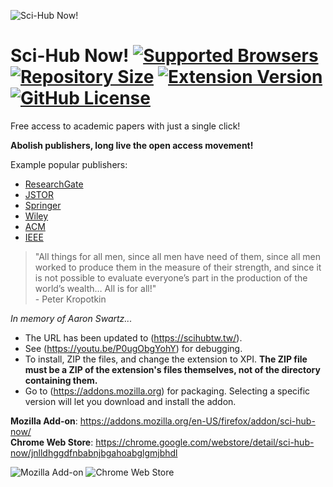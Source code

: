 ![Sci-Hub Now!](icons/96x96.png)

# Sci-Hub Now! [![Supported Browsers](https://img.shields.io/badge/supported%20browsers-firefox%20|%20chrome-informational?logo=pinboard&style=flat-square)](https://pypi.python.org/pypi/ansicolortags/) [![Repository Size](https://img.shields.io/github/repo-size/0x01h/sci-hub-now)](https://pypi.python.org/pypi/ansicolortags/) [![Extension Version](https://img.shields.io/github/manifest-json/v/0x01h/sci-hub-now?style=flat-square)](https://pypi.python.org/pypi/ansicolortags/) [![GitHub License](https://img.shields.io/github/license/0x01h/sci-hub-now?style=flat-square)](https://pypi.python.org/pypi/ansicolortags/)

Free access to academic papers with just a single click!<br>

**Abolish publishers, long live the open access movement!**<br>

Example popular publishers:

- [ResearchGate](https://researchgate.net)
- [JSTOR](https://jstor.org)
- [Springer](https://springer.com)
- [Wiley](https://onlinelibrary.wiley.com)
- [ACM](https://dl.acm.org)
- [IEEE](https://ieeexplore.ieee.org)

> "All things for all men, since all men have need of them, since all men worked to produce them in the measure of their strength, and since it is not possible to evaluate everyone’s part in the production of the world’s wealth… All is for all!"<br> - Peter Kropotkin

_In memory of Aaron Swartz..._

- The URL has been updated to (https://scihubtw.tw/). 
- See (https://youtu.be/P0ugObgYohY) for debugging. 
- To install, ZIP the files, and change the extension to XPI.
**The ZIP file must be a ZIP of the extension's files themselves, not of the directory containing them.**
- Go to (https://addons.mozilla.org) for packaging. Selecting a specific version will let you download and install the addon.

**Mozilla Add-on**: https://addons.mozilla.org/en-US/firefox/addon/sci-hub-now/<br>
**Chrome Web Store**: https://chrome.google.com/webstore/detail/sci-hub-now/jnlldhggdfnbabnjbgahoabglgmjbhdl

![Mozilla Add-on](https://img.shields.io/amo/v/sci-hub-now)
![Chrome Web Store](https://img.shields.io/chrome-web-store/v/jnlldhggdfnbabnjbgahoabglgmjbhdl)
